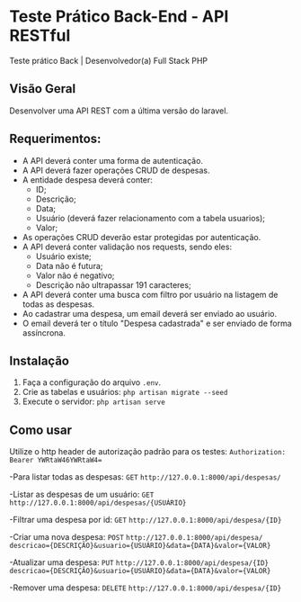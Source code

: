 # Teste Prático Back-End - API RESTful
Teste prático Back | Desenvolvedor(a) Full Stack PHP

## Visão Geral

Desenvolver uma API REST com a última versão do laravel.


## Requerimentos:

* A API deverá conter uma forma de autenticação.
* A API deverá fazer operações CRUD de despesas.
* A entidade despesa deverá conter:
  * ID;
  * Descrição;
  * Data;
  * Usuário (deverá fazer relacionamento com a tabela usuarios);
  * Valor;
* As operações CRUD deverão estar protegidas por autenticação.
* A API deverá conter validação nos requests, sendo eles:
  * Usuário existe;
  * Data não é futura;
  * Valor não é negativo;
  * Descrição não ultrapassar 191 caracteres;
* A API deverá conter uma busca com filtro por usuário na listagem de todas as despesas.
* Ao cadastrar uma despesa, um email deverá ser enviado ao usuário.
* O email deverá ter o título "Despesa cadastrada" e ser enviado de forma assíncrona.


## Instalação

1. Faça a configuração do arquivo `.env`.
2. Crie as tabelas e usuários: `php artisan migrate --seed`
3. Execute o servidor: `php artisan serve`

## Como usar

Utilize o http header de autorização padrão para os testes: `Authorization: Bearer YWRtaW46YWRtaW4=`

-Para listar todas as despesas: `GET` `http://127.0.0.1:8000/api/despesas/`

-Listar as despesas de um usuário: `GET` `http://127.0.0.1:8000/api/despesas/{USUÁRIO}`

-Filtrar uma despesa por id: `GET` `http://127.0.0.1:8000/api/despesa/{ID}`

-Criar uma nova despesa: `POST` `http://127.0.0.1:8000/api/despesa/` `descricao={DESCRIÇÃO}&usuario={USUÁRIO}&data={DATA}&valor={VALOR}`

-Atualizar uma despesa: `PUT` `http://127.0.0.1:8000/api/despesa/{ID}` `descricao={DESCRIÇÃO}&usuario={USUÁRIO}&data={DATA}&valor={VALOR}`

-Remover uma despesa: `DELETE` `http://127.0.0.1:8000/api/despesa/{ID}`
